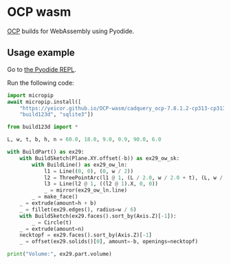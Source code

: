 # OCP wasm

[OCP](https://github.com/CadQuery/OCP) builds for WebAssembly using Pyodide.


## Usage example

Go to [the Pyodide REPL](https://pyodide.org/en/latest/console.html).

Run the following code:

```py
import micropip
await micropip.install([
    "https://yeicor.github.io/OCP-wasm/cadquery_ocp-7.8.1.2-cp313-cp313-pyodide_2025_0_wasm32.whl",
    "build123d", "sqlite3"])

from build123d import *

L, w, t, b, h, n = 60.0, 18.0, 9.0, 0.9, 90.0, 6.0

with BuildPart() as ex29:
    with BuildSketch(Plane.XY.offset(-b)) as ex29_ow_sk:
        with BuildLine() as ex29_ow_ln:
            l1 = Line((0, 0), (0, w / 2))
            l2 = ThreePointArc(l1 @ 1, (L / 2.0, w / 2.0 + t), (L, w / 2.0))
            l3 = Line(l2 @ 1, ((l2 @ 1).X, 0, 0))
            _ = mirror(ex29_ow_ln.line)
        _ = make_face()
    _ = extrude(amount=h + b)
    _ = fillet(ex29.edges(), radius=w / 6)
    with BuildSketch(ex29.faces().sort_by(Axis.Z)[-1]):
        _ = Circle(t)
    _ = extrude(amount=n)
    necktopf = ex29.faces().sort_by(Axis.Z)[-1]
    _ = offset(ex29.solids()[0], amount=-b, openings=necktopf)

print("Volume:", ex29.part.volume)
```
